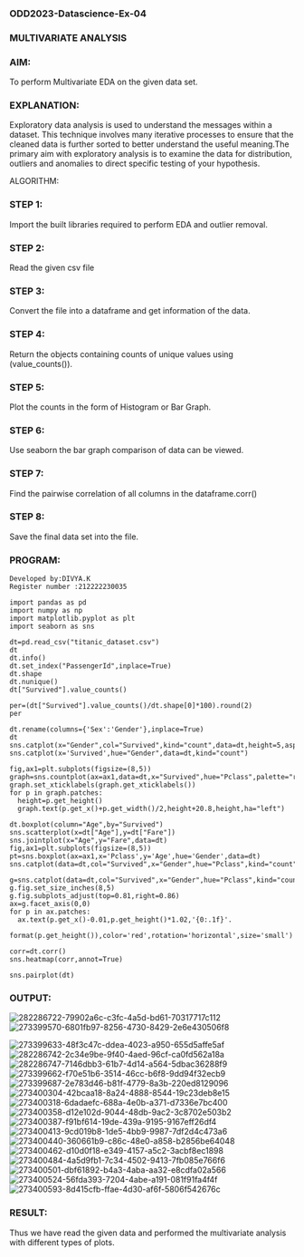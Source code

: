 ### ODD2023-Datascience-Ex-04
### MULTIVARIATE ANALYSIS
### AIM:
To perform Multivariate EDA on the given data set.

### EXPLANATION:
Exploratory data analysis is used to understand the messages within a dataset. This technique involves many iterative processes to ensure that the cleaned data is further sorted to better understand the useful meaning.The primary aim with exploratory analysis is to examine the data for distribution, outliers and anomalies to direct specific testing of your hypothesis.

ALGORITHM:
### STEP 1:
Import the built libraries required to perform EDA and outlier removal.

### STEP 2:
Read the given csv file

### STEP 3:
Convert the file into a dataframe and get information of the data.

### STEP 4:
Return the objects containing counts of unique values using (value_counts()).

### STEP 5:
Plot the counts in the form of Histogram or Bar Graph.

### STEP 6:
Use seaborn the bar graph comparison of data can be viewed.

### STEP 7:
Find the pairwise correlation of all columns in the dataframe.corr()

### STEP 8:
Save the final data set into the file.

### PROGRAM:
```
Developed by:DIVYA.K
Register number :212222230035
```
```
import pandas as pd
import numpy as np
import matplotlib.pyplot as plt
import seaborn as sns

dt=pd.read_csv("titanic_dataset.csv")
dt
dt.info()
dt.set_index("PassengerId",inplace=True)
dt.shape
dt.nunique()
dt["Survived"].value_counts()

per=(dt["Survived"].value_counts()/dt.shape[0]*100).round(2)
per

dt.rename(columns={'Sex':'Gender'},inplace=True)
dt
sns.catplot(x="Gender",col="Survived",kind="count",data=dt,height=5,aspect=.7)
sns.catplot(x='Survived',hue="Gender",data=dt,kind="count")

fig,ax1=plt.subplots(figsize=(8,5))
graph=sns.countplot(ax=ax1,data=dt,x="Survived",hue="Pclass",palette="rainbow")
graph.set_xticklabels(graph.get_xticklabels())
for p in graph.patches:
  height=p.get_height()
  graph.text(p.get_x()+p.get_width()/2,height+20.8,height,ha="left")

dt.boxplot(column="Age",by="Survived")
sns.scatterplot(x=dt["Age"],y=dt["Fare"])
sns.jointplot(x="Age",y="Fare",data=dt)
fig,ax1=plt.subplots(figsize=(8,5))
pt=sns.boxplot(ax=ax1,x='Pclass',y='Age',hue='Gender',data=dt)
sns.catplot(data=dt,col="Survived",x="Gender",hue="Pclass",kind="count")

g=sns.catplot(data=dt,col="Survived",x="Gender",hue="Pclass",kind="count",legend=True)
g.fig.set_size_inches(8,5)
g.fig.subplots_adjust(top=0.81,right=0.86)
ax=g.facet_axis(0,0)
for p in ax.patches:
  ax.text(p.get_x()-0.01,p.get_height()*1.02,'{0:.1f}'.
  format(p.get_height()),color='red',rotation='horizontal',size='small')

corr=dt.corr()
sns.heatmap(corr,annot=True)

sns.pairplot(dt)
```
### OUTPUT:

![282286722-79902a6c-c3fc-4a5d-bd61-70317717c112](https://github.com/divyakumars/ODD2023-Datascience-Ex-04/assets/119393621/655cc890-e455-4e63-adb6-57a8a5241607)
![273399570-6801fb97-8256-4730-8429-2e6e430506f8](https://github.com/divyakumars/ODD2023-Datascience-Ex-04/assets/119393621/2861387a-5d81-4187-89d6-ff71aa56596c)


![273399633-48f3c47c-ddea-4023-a950-655d5affe5af](https://github.com/divyakumars/ODD2023-Datascience-Ex-04/assets/119393621/0d684955-2506-4f46-baca-da7b540c937f)
![282286742-2c34e9be-9f40-4aed-96cf-ca0fd562a18a](https://github.com/divyakumars/ODD2023-Datascience-Ex-04/assets/119393621/77834348-f442-4148-a10c-621a3c9b72a2)
![282286747-7146dbb3-61b7-4d14-a564-5dbac36288f9](https://github.com/divyakumars/ODD2023-Datascience-Ex-04/assets/119393621/d6e84be9-fcf2-4458-bc35-4a9135ebb6fa)
![273399662-f70e51b6-3514-46cc-b6f8-9dd94f32ecb9](https://github.com/divyakumars/ODD2023-Datascience-Ex-04/assets/119393621/8035a32d-a000-43a4-9d3a-31f262071ed7)
![273399687-2e783d46-b81f-4779-8a3b-220ed8129096](https://github.com/divyakumars/ODD2023-Datascience-Ex-04/assets/119393621/6acceb7c-407d-4f01-9536-f257d1c4c543)
![273400304-42bcaa18-8a24-4888-8544-19c23deb8e15](https://github.com/divyakumars/ODD2023-Datascience-Ex-04/assets/119393621/05f2628b-0b39-41b3-a84f-1cf3498dcc21)
![273400318-6dadaefc-688a-4e0b-a371-d7336e7bc400](https://github.com/divyakumars/ODD2023-Datascience-Ex-04/assets/119393621/9b8be4e7-3b03-41c4-be0d-31b271c95779)
![273400358-d12e102d-9044-48db-9ac2-3c8702e503b2](https://github.com/divyakumars/ODD2023-Datascience-Ex-04/assets/119393621/66904ad6-3203-4008-bf7e-7ad1dec93b46)
![273400387-f91bf614-19de-439a-9195-9167eff26df4](https://github.com/divyakumars/ODD2023-Datascience-Ex-04/assets/119393621/9837223c-b6a7-4103-a08d-599d7b8d3fe3)
![273400413-9cd019b8-1de5-4bb9-9987-7df2d4c473a6](https://github.com/divyakumars/ODD2023-Datascience-Ex-04/assets/119393621/fa379897-51ce-4cf1-826c-e25b9339222c)
![273400440-360661b9-c86c-48e0-a858-b2856be64048](https://github.com/divyakumars/ODD2023-Datascience-Ex-04/assets/119393621/01efd6d3-9c24-4473-8e15-d867a9e057a0)
![273400462-d10d0f18-e349-4157-a5c2-3acbf8ec1898](https://github.com/divyakumars/ODD2023-Datascience-Ex-04/assets/119393621/7829cf59-a7ea-4580-9271-53f3b6cfc480)
![273400484-4a5d9fb1-7c34-4502-9413-7fb085e766f6](https://github.com/divyakumars/ODD2023-Datascience-Ex-04/assets/119393621/3e0b63ef-829d-49a9-8233-4cd47a6e17fc)
![273400501-dbf61892-b4a3-4aba-aa32-e8cdfa02a566](https://github.com/divyakumars/ODD2023-Datascience-Ex-04/assets/119393621/15313cd1-e3c3-4b1b-bc82-4a30cfd149e1)
![273400524-56fda393-7204-4abe-a191-081f91fa4f4f](https://github.com/divyakumars/ODD2023-Datascience-Ex-04/assets/119393621/f68978bd-631a-439d-b174-55adfa7f21f9)
![273400593-8d415cfb-ffae-4d30-af6f-5806f542676c](https://github.com/divyakumars/ODD2023-Datascience-Ex-04/assets/119393621/8b42a158-b6b9-45da-a0e5-d406b9a3951e)





### RESULT:
Thus we have read the given data and performed the multivariate analysis with different types of plots.
